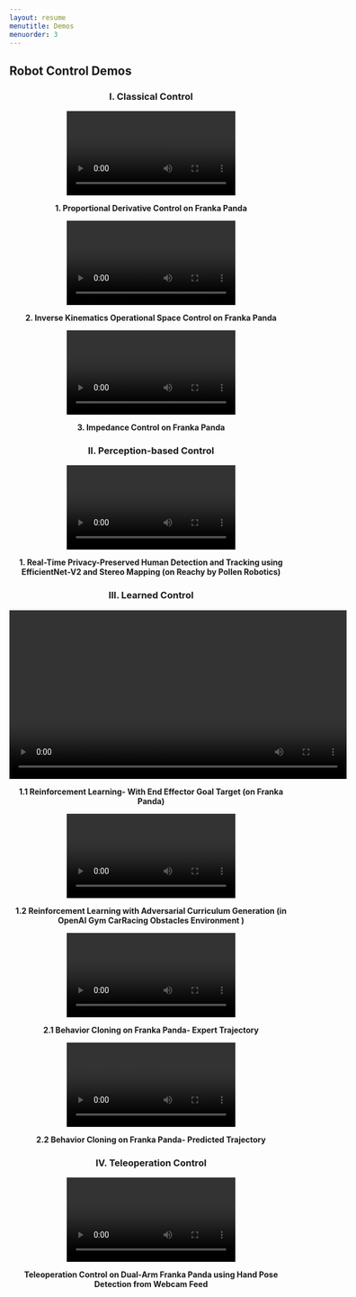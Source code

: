 ```yaml
---
layout: resume
menutitle: Demos
menuorder: 3
---
```

<a></a>
## Robot Control Demos

<h3 style="text-align: center;">I. Classical Control</h3>

<div style="text-align: center;">
<video style="width: 300px; height: auto;" controls>
  <source src="https://PRISHIta123.github.io/assets/franka_pd_control.mp4" type="video/mp4">
</video>
<p style="text-align: center; font-weight: bold;">1. Proportional Derivative Control on Franka Panda</p>
</div>

<div style="text-align: center;">
<video style="width: 300px; height: auto;" controls>
  <source src="https://PRISHIta123.github.io/assets/franka_inverse_kinematics.mp4" type="video/mp4">
</video>
<p style="text-align: center; font-weight: bold;">2. Inverse Kinematics Operational Space Control on Franka Panda</p>
</div>

<div style="text-align: center;">
<video style="width: 300px; height: auto;" controls>
  <source src="https://PRISHIta123.github.io/assets/franka_impedance_control.mp4" type="video/mp4">
</video>
<p style="text-align: center; font-weight: bold;">3. Impedance Control on Franka Panda</p>
</div>

<h3 style="text-align: center;"> II. Perception-based Control</h3>

<div style="text-align: center;">
<video style="width: 300px; height: auto;" controls>
  <source src="https://PRISHIta123.github.io/assets/ShadowSense_demo.mp4" type="video/mp4">
</video>
<p style="text-align: center; font-weight: bold;">1. Real-Time Privacy-Preserved Human Detection and Tracking using EfficientNet-V2 and Stereo Mapping (on Reachy by Pollen Robotics)</p>
</div>

<h3 style="text-align: center;"> III. Learned Control</h3>

<div style="text-align: center;">
<video style="width: 600px; height: auto;" controls>
  <source src="https://PRISHIta123.github.io/assets/PPO_RL.mp4" type="video/mp4">
</video>
<p style="text-align: center; font-weight: bold;">1.1 Reinforcement Learning- With End Effector Goal Target (on Franka Panda) </p>
</div>

<div style="text-align: center;">
<video style="width: 300px; height: auto;" controls>
  <source src="https://PRISHIta123.github.io/assets/both_trainer_c.mp4" type="video/mp4">
</video>
<p style="text-align: center; font-weight: bold;">1.2 Reinforcement Learning with Adversarial Curriculum Generation (in OpenAI Gym CarRacing Obstacles Environment )</p>
</div>

<div style="text-align: center;">
<video style="width: 300px; height: auto;" controls>
  <source src="https://PRISHIta123.github.io/assets/expert_trajectory.mp4" type="video/mp4">
</video>
<p style="text-align: center; font-weight: bold;">2.1 Behavior Cloning on Franka Panda- Expert Trajectory</p>
</div>

<div style="text-align: center;">
<video style="width: 300px; height: auto;" controls>
  <source src="https://PRISHIta123.github.io/assets/predicted_trajectory.mp4" type="video/mp4">
</video>
<p style="text-align: center; font-weight: bold;">2.2 Behavior Cloning on Franka Panda- Predicted Trajectory</p>
</div>


<h3 style="text-align: center;">IV. Teleoperation Control</h3>

<div style="text-align: center;">
<video style="width: 300; height: auto;" controls>
  <source src="https://PRISHIta123.github.io/assets/Teleop_demo.mp4" type="video/mp4">
</video>
<p style="text-align: center; font-weight: bold;">Teleoperation Control on Dual-Arm Franka Panda using Hand Pose Detection from Webcam Feed</p>
</div>

